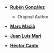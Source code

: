 * **[Rubén González](https://github.com/rubenrua)**
  * Original Author

* **[Marc Macià](https://github.com/MarcMacia)**

* **[Juan Luís Marí](https://github.com/)**

* **[Héctor Canto](https://github.com/hectorcanto)**